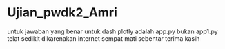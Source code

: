# Ujian_pwdk2_Amri

untuk jawaban yang benar untuk dash plotly adalah app.py bukan app1.py
telat sedikit dikarenakan internet sempat mati sebentar
terima kasih
